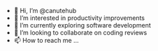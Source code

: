 - 👋 Hi, I’m @canutehub
- 👀 I’m interested in productivity improvements
- 🌱 I’m currently exploring software development
- 💞️ I’m looking to collaborate on coding reviews
- 📫 How to reach me ...

<!---
canutehub/canutehub is a ✨ special ✨ repository because its `README.md` (this file) appears on your GitHub profile.
You can click the Preview link to take a look at your changes.
--->
